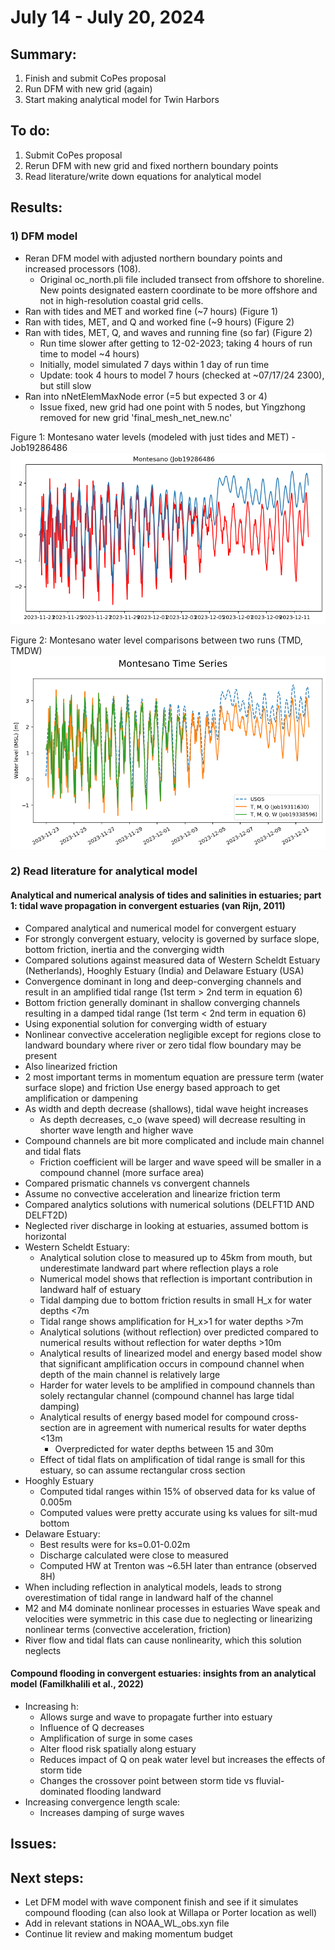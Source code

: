 # July 14 - July 20, 2024

## Summary:
1) Finish and submit CoPes proposal
2) Run DFM with new grid (again)
3) Start making analytical model for Twin Harbors

## To do:
1) Submit CoPes proposal
2) Rerun DFM with new grid and fixed northern boundary points
3) Read literature/write down equations for analytical model

## Results:
### 1) DFM model
- Reran DFM model with adjusted northern boundary points and increased processors (108).
	- Original oc_north.pli file included transect from offshore to shoreline. New points designated eastern coordinate to be more offshore and not in high-resolution coastal grid cells.
- Ran with tides and MET and worked fine (~7 hours) (Figure 1)
- Ran with tides, MET, and Q and worked fine (~9 hours) (Figure 2)
- Ran with tides, MET, Q, and waves and running fine (so far) (Figure 2)
	- Run time slower after getting to 12-02-2023; taking 4 hours of run time to model ~4 hours)
	- Initially, model simulated 7 days within 1 day of run time
	- Update: took 4 hours to model 7 hours (checked at ~07/17/24 2300), but still slow
- Ran into nNetElemMaxNode error (=5 but expected 3 or 4)
	- Issue fixed, new grid had one point with 5 nodes, but Yingzhong removed for new grid 'final_mesh_net_new.nc'

Figure 1: Montesano water levels (modeled with just tides and MET) - Job19286486
![Montesano time series](../Figures/071824meeting/Job19286486_montesano_wl.png)


Figure 2: Montesano water level comparisons between two runs (TMD, TMDW)<br>
![Montesano time series](../Figures/071824meeting/Montesano_timeseries_comparison.png)


### 2) Read literature for analytical model
#### Analytical and numerical analysis of tides and salinities in estuaries; part 1: tidal wave propagation in convergent estuaries (van Rijn, 2011)
- Compared analytical and numerical model for convergent estuary
- For strongly convergent estuary, velocity is governed by surface slope, bottom friction, inertia and the converging width
- Compared solutions against measured data of Western Scheldt Estuary (Netherlands), Hooghly Estuary (India) and Delaware Estuary (USA)
- Convergence dominant in long and deep-converging channels and result in an amplified tidal range (1st term > 2nd term in equation 6)
- Bottom friction generally dominant in shallow converging channels resulting in a damped tidal range (1st term < 2nd term in equation 6)
- Using exponential solution for converging width of estuary
- Nonlinear convective acceleration negligible except for regions close to landward boundary where river or zero tidal flow boundary may be present
- Also linearized friction
- 2 most important terms in momentum equation are pressure term (water surface slope) and friction
Use energy based approach to get amplification or dampening
- As width and depth decrease (shallows), tidal wave height increases
	- As depth decreases, c_o (wave speed) will decrease resulting in shorter wave length and higher wave
- Compound channels are bit more complicated and include main channel and tidal flats
	- Friction coefficient will be larger and wave speed will be smaller in a compound channel (more surface area)
- Compared prismatic channels vs convergent channels
- Assume no convective acceleration and linearize friction term
- Compared analytics solutions with numerical solutions (DELFT1D AND DELFT2D)
- Neglected river discharge in looking at estuaries, assumed bottom is horizontal
- Western Scheldt Estuary:
	- Analytical solution close to measured up to 45km from mouth, but underestimate landward part where reflection plays a role
	- Numerical model shows that reflection is important contribution in landward half of estuary
	- Tidal damping due to bottom friction results in small H_x for water depths <7m
	- Tidal range shows amplification for H_x>1 for water depths >7m
	- Analytical solutions (without reflection) over predicted compared to numerical results without reflection for water depths >10m
	- Analytical results of linearized model and energy based model show that significant amplification occurs in compound channel when depth of the main channel is relatively large
	- Harder for water levels to be amplified in compound channels than solely rectangular channel (compound channel has large tidal damping)
	- Analytical results of energy based model for compound cross-section are in agreement with numerical results for water depths <13m
		- Overpredicted for water depths between 15 and 30m
	- Effect of tidal flats on amplification of tidal range is small for this estuary, so can assume rectangular cross section
- Hooghly Estuary
	- Computed tidal ranges within 15% of observed data for ks value of 0.005m
	- Computed values were pretty accurate using ks values for silt-mud bottom
- Delaware Estuary:
	- Best results were for ks=0.01-0.02m
	- Discharge calculated were close to measured
	- Computed HW at Trenton was ~6.5H later than entrance (observed 8H)
- When including reflection in analytical models, leads to strong overestimation of tidal range in landward half of the channel
- M2 and M4 dominate nonlinear processes in estuaries
Wave speak and velocities were symmetric in this case due to neglecting or linearizing nonlinear terms (convective acceleration, friction)
- River flow and tidal flats can cause nonlinearity, which this solution neglects

#### Compound flooding in convergent estuaries: insights from an analytical model (Familkhalili et al., 2022)
- Increasing h:
    - Allows surge and wave to propagate further into estuary
    - Influence of Q decreases
    - Amplification of surge in some cases
    - Alter flood risk spatially along estuary
    - Reduces impact of Q on peak water level but increases the effects of storm tide
    - Changes the crossover point between storm tide vs fluvial-dominated flooding landward
- Increasing convergence length scale:
    - Increases damping of surge waves


## Issues:


## Next steps:
- Let DFM model with wave component finish and see if it simulates compound flooding (can also look at Willapa or Porter location as well)
- Add in relevant stations in NOAA_WL_obs.xyn file
- Continue lit review and making momentum budget

